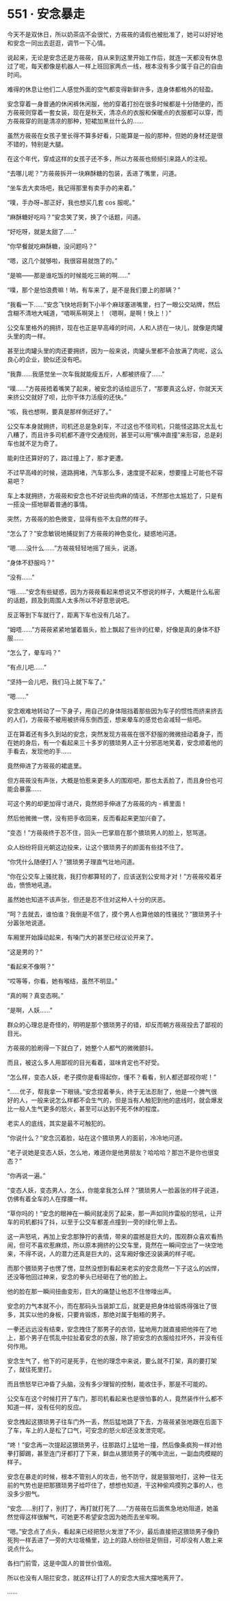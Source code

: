 <link rel="stylesheet" href="../styles/text.css"/>
<h1>551 · 安念暴走</h1>

今天不是双休日，所以奶茶店不会很忙，方莜莜的请假也被批准了，她可以好好地和安念一同出去逛逛，调节一下心情。

说起来，无论是安念还是方莜莜，自从来到这里开始工作后，就连一天都没有休息过了呢，每天都像是机器人一样上班回家两点一线，根本没有多少属于自己的自由时间。

难得的休息让他们二人感觉外面的空气都变得新鲜许多，连身体都格外的轻盈。

安念穿着一身普通的休闲裤休闲服，他的穿着打扮在很多时候都是十分随便的，而方莜莜则穿着一套女装，现在是秋天，清凉点的衣服和保暖点的衣服都可以穿，而方莜莜穿的则是清凉的那种，短裙加黑丝什么的……

虽然方莜莜在女孩子里长得不算多好看，只能算是一般的那种，但她的身材还是很不错的，特别是大腿。

在这个年代，穿成这样的女孩子还不多，所以方莜莜也频频引来路人的注视。

“去哪儿呢？”方莜莜拆开一块麻酥糖的包装，丢进了嘴里，问道。

“坐车去大卖场吧，我记得那里有卖手办的来着。”

“噗，手办呀\~那正好，我也想买几套 cos 服呢。”

“麻酥糖好吃吗？”安念笑了笑，换了个话题，问道。

“好吃呀，就是太甜了……”

“你早餐就吃麻酥糖，没问题吗？”

“嗯，这几个就够啦，我很容易就饱了的。”

“是嘛——那是谁吃饭的时候能吃三碗的啊……”

“噗，那个是怕浪费嘛！呐，有车来了，是不是我们要上的那辆？”

“我看一下……”安念飞快地将剩下小半个麻球塞进嘴里，扫了一眼公交站牌，然后含糊不清地大喊道，“唔啊系啊哭上！（嗯啊，是啊！快上！）”

公交车里格外的拥挤，现在也正是早高峰的时间，人和人挤在一块儿，就像是肉罐头里的肉一样。

甚至比肉罐头里的肉还要拥挤，因为一般来说，肉罐头里都不会放满了肉呢，这么良心的企业，貌似还没有吧。

“我靠……我感觉坐一次车我就能瘦五斤，人都被挤瘦了……”

“噗……”方莜莜捂着嘴笑了起来，被安念的话给逗乐了，“那要真这么好，你就天天来挤公交就好了呗，比你干体力活瘦的还快。”

“咳，我也想啊，要真是那样倒还好了。”

公交车本身就拥挤，司机还总是急刹车，不过这也不怪司机，只能怪这路况太乱七八糟了，而且许多司机都不遵守交通规则，甚至可以用“横冲直撞”来形容，总是刹车也就不足为奇了。

能刹住还算好的了，路过撞上了，那才更遭。

不过早高峰的时候，道路拥堵，汽车那么多，速度提不起来，想要撞上可能也不容易吧？

车上本就拥挤，方莜莜和安念也不好说些肉麻的情话，不然那也太尴尬了，只是有一搭没一搭地聊着普通的事情。

突然，方莜莜的脸色微变，显得有些不太自然的样子。

“怎么了？”安念敏锐地捕捉到了方莜莜的神色变化，疑惑地问道。

“嗯……没什么……”方莜莜轻轻地摇了摇头，说道。

“身体不舒服吗？”

“没有……”

“哦……”安念有些疑惑，因为方莜莜看起来想说又不想说的样子，大概是什么私密的话题，顾及到周围人太多所以不好意思说吧。

反正等到下车就行了，距离下车也没有几站了。

“姆唔……”方莜莜紧紧地皱着眉头，脸上飘起了些许的红晕，好像是真的身体不舒服……

“怎么了，晕车吗？”

“有点儿吧……”

“坚持一会儿吧，我们马上就下车了。”

“嗯……”

安念艰难地转动了一下身子，用自己的身体阻挡着那些因为车子的惯性而挤来挤去的人们，方莜莜不被用被挤得东倒西歪，想来晕车的感觉也会减轻一些吧。

正在算着还有多久到站的安念，突然发现方莜莜在很不舒服的微微扭动着身子，而在她的身后，有一个看起来三十多岁的猥琐男人正十分邪恶地笑着，安念顺着他的手看去，发现他的手……

竟然伸进了方莜莜的裙底里。

但方莜莜没有声张，大概是怕惹来更多人的围观吧，那也太丢脸了，而且身份也可能会暴露……

可这个男的却更加得寸进尺，竟然把手伸进了方莜莜的内 - 裤里面！

然后他微微一愣，没有把手收回来，反而看起来更加兴奋了。

“变态！”方莜莜终于忍不住，回头一巴掌扇在那个猥琐男人的脸上，怒骂道。

众人纷纷将目光朝这边投来，让这个猥琐男子的颜面有些挂不住了。

“你凭什么随便打人？”猥琐男子理直气壮地问道。

“你在公交车上骚扰我，我打你都算轻的了，应该送到公安局才对！”方莜莜咬着牙齿，愤愤地吼道。

虽然她也知道不该声张，但还是忍不住对这种人十分的厌恶。

“呵？去就去，谁怕谁？我倒是不信了，摸个男人也算他娘的性骚扰？”猥琐男子十分嚣张地说道。

车厢里开始躁动起来，有嗓门大的甚至已经议论开来了。

“这是男的？”

“看起来不像啊？”

“哎等等，你看，她有喉结，虽然不明显。”

“真的啊？真变态啊。”

“是啊，人妖……”

群众的心理总是奇怪的，明明是那个猥琐男子的错，却反而朝方莜莜投去了鄙视的目光。

方莜莜的脸刷得一下就白了，她整个人都气的微微颤抖。

而且，被这么多人用鄙视的目光看着，滋味肯定也不好受。

“怎么样，变态人妖，老子摸你是看得起你，懂不？看看，别人都还鄙视你呢！”

“……优子，帮我拿一下眼镜。”安念捏着拳头，终于无法忍耐了，他是一个脾气很好的人，一般来说怎么样都不会生气的，但是当有人触犯到他的底线时，就会爆发比一般人生气更多的怒火，甚至可以达到不死不休的程度。

老实人的底线，其实是最不可触犯的。

“你说什么？”安念沉着脸，站在这个猥琐男人的面前，冷冷地问道。

“老子说她是变态人妖，怎么地，难道你是他男朋友？哈哈哈？那岂不是你也很变态？”

“你再说一遍。”

“变态人妖，变态男人，怎么，你能拿我怎么样？”猥琐男人一脸嚣张的样子说道，仿佛有着全车的人在撑腰一样。

“草你吗的！”安念的眼神在一瞬间就凌厉了起来，那一声如同炸雷般的怒吼，让开车的司机都抖了抖，以至于公交车都差点撞到一旁的绿化带上去。

这一声怒吼，再加上安念那狰狞的表情，带来的震撼是巨大的，围观群众喜欢看热闹，但可不喜欢惹麻烦，所以原本拥挤的公交车里，竟然在一瞬间空出了一块空地来，不得不说，人的潜力还真是巨大的，这车厢好像还没装满的样子呢。

而那个猥琐男子也愣了愣，显然没想到看起来老实的安念竟然一下子这么的凶悍，还没等他回过神来，安念的拳头已经砸在了他的脸上。

他的脸在那一瞬间扭曲变形，巨大的痛楚让他忍不住惨嚎出声。

安念的力气本就不小，而在那码头当装卸工后，就更是把身体给锻炼得强壮了很多，其实以他的身板，只要肯锻炼，那绝对属于魁梧的男子。

一拳还远远没有结束，安念拽住了那男子的衣领，猛地用力就直接把他摔在了地上，那个男子在慌乱中拉扯着安念的衣服，除了把安念的衣服给拉坏外，并没有任何作用。

安念生气了，他下的可是死手，在他的理念中来说，要么就不打架，真的要打架了，就往死里打。

而且愤怒早已冲昏了头脑，没有多少理智的控制，能收住手，那是不可能的。

公交车在这个时候打开了车门，那司机看起来也是很怕事的人，竟然装作什么都不知道一样，没有任何的反应。

安念拽起这猥琐男子往车门外一丢，然后猛地跳了下去，方莜莜紧张地跟在后面下了车，车上的人是松了口气，可安念的怒火却还没发泄完呢。

“咚！”安念再一次提起这猥琐男子，往那路灯上猛地一撞，然后像条疯狗一样对他拳打脚踢，甚至连门牙都打了下来，鲜血从猥琐男子的嘴中流出，一副血肉模糊的样子。

安念在暴走的时候，根本不管别人的攻击，他不防守，就是狠狠地打，这种一往无前的气势也是把那猥琐男子给吓住了，想想也知道，干这种偷鸡摸狗之事的人，也没多少胆气。

“安念……别打了，别打了，再打就打死了……”方莜莜在后面焦急地劝阻道，她虽然觉得这样很解气，可她更不希望安念因为她而去坐牢啊。

“嗯。”安念点了点头，看起来已经把怒火发泄了不少，最后直接把这猥琐男子像扔死狗一样丢进了一旁的大垃圾桶里，边上的路人纷纷驻足侧目，可却没有人敢上来说点什么。

各扫门前雪，这是中国人的普世价值观。

所以也没有人阻拦安念，就这样让打了人的安念大摇大摆地离开了。

……
